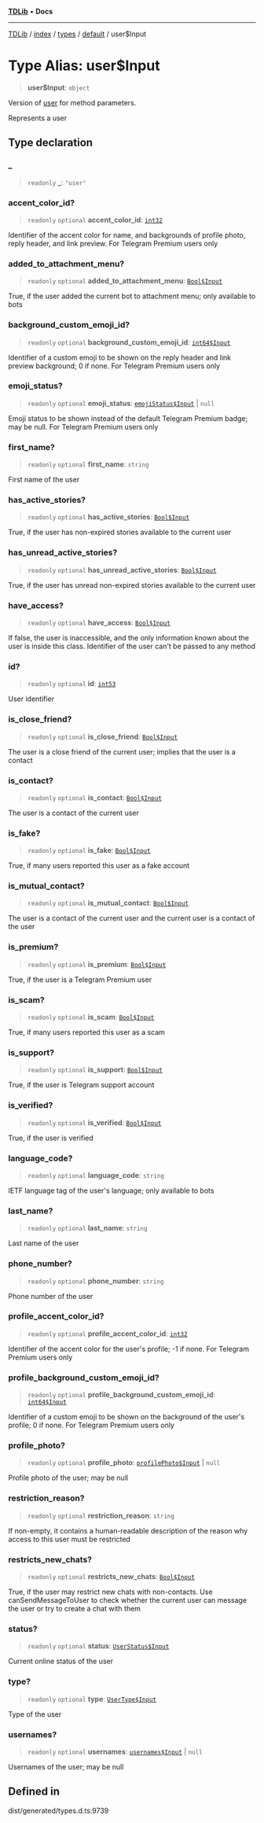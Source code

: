 [**TDLib**](../../../../../../README.md) • **Docs**

***

[TDLib](../../../../../../modules.md) / [index](../../../../../README.md) / [types](../../../README.md) / [default](../README.md) / user$Input

# Type Alias: user$Input

> **user$Input**: `object`

Version of [user](user.md) for method parameters.

Represents a user

## Type declaration

### \_

> `readonly` **\_**: `"user"`

### accent\_color\_id?

> `readonly` `optional` **accent\_color\_id**: [`int32`](int32.md)

Identifier of the accent color for name, and backgrounds of profile photo, reply header, and link preview. For Telegram Premium users only

### added\_to\_attachment\_menu?

> `readonly` `optional` **added\_to\_attachment\_menu**: [`Bool$Input`](Bool$Input.md)

True, if the user added the current bot to attachment menu; only available to bots

### background\_custom\_emoji\_id?

> `readonly` `optional` **background\_custom\_emoji\_id**: [`int64$Input`](int64$Input.md)

Identifier of a custom emoji to be shown on the reply header and link preview background; 0 if none. For Telegram Premium users only

### emoji\_status?

> `readonly` `optional` **emoji\_status**: [`emojiStatus$Input`](emojiStatus$Input.md) \| `null`

Emoji status to be shown instead of the default Telegram Premium badge; may be null. For Telegram Premium users only

### first\_name?

> `readonly` `optional` **first\_name**: `string`

First name of the user

### has\_active\_stories?

> `readonly` `optional` **has\_active\_stories**: [`Bool$Input`](Bool$Input.md)

True, if the user has non-expired stories available to the current user

### has\_unread\_active\_stories?

> `readonly` `optional` **has\_unread\_active\_stories**: [`Bool$Input`](Bool$Input.md)

True, if the user has unread non-expired stories available to the current user

### have\_access?

> `readonly` `optional` **have\_access**: [`Bool$Input`](Bool$Input.md)

If false, the user is inaccessible, and the only information known about the user is inside this class. Identifier of the user can't be passed to any method

### id?

> `readonly` `optional` **id**: [`int53`](int53.md)

User identifier

### is\_close\_friend?

> `readonly` `optional` **is\_close\_friend**: [`Bool$Input`](Bool$Input.md)

The user is a close friend of the current user; implies that the user is a contact

### is\_contact?

> `readonly` `optional` **is\_contact**: [`Bool$Input`](Bool$Input.md)

The user is a contact of the current user

### is\_fake?

> `readonly` `optional` **is\_fake**: [`Bool$Input`](Bool$Input.md)

True, if many users reported this user as a fake account

### is\_mutual\_contact?

> `readonly` `optional` **is\_mutual\_contact**: [`Bool$Input`](Bool$Input.md)

The user is a contact of the current user and the current user is a contact of the user

### is\_premium?

> `readonly` `optional` **is\_premium**: [`Bool$Input`](Bool$Input.md)

True, if the user is a Telegram Premium user

### is\_scam?

> `readonly` `optional` **is\_scam**: [`Bool$Input`](Bool$Input.md)

True, if many users reported this user as a scam

### is\_support?

> `readonly` `optional` **is\_support**: [`Bool$Input`](Bool$Input.md)

True, if the user is Telegram support account

### is\_verified?

> `readonly` `optional` **is\_verified**: [`Bool$Input`](Bool$Input.md)

True, if the user is verified

### language\_code?

> `readonly` `optional` **language\_code**: `string`

IETF language tag of the user's language; only available to bots

### last\_name?

> `readonly` `optional` **last\_name**: `string`

Last name of the user

### phone\_number?

> `readonly` `optional` **phone\_number**: `string`

Phone number of the user

### profile\_accent\_color\_id?

> `readonly` `optional` **profile\_accent\_color\_id**: [`int32`](int32.md)

Identifier of the accent color for the user's profile; -1 if none. For Telegram Premium users only

### profile\_background\_custom\_emoji\_id?

> `readonly` `optional` **profile\_background\_custom\_emoji\_id**: [`int64$Input`](int64$Input.md)

Identifier of a custom emoji to be shown on the background of the user's profile; 0 if none. For Telegram Premium users only

### profile\_photo?

> `readonly` `optional` **profile\_photo**: [`profilePhoto$Input`](profilePhoto$Input.md) \| `null`

Profile photo of the user; may be null

### restriction\_reason?

> `readonly` `optional` **restriction\_reason**: `string`

If non-empty, it contains a human-readable description of the reason why access to this user must be restricted

### restricts\_new\_chats?

> `readonly` `optional` **restricts\_new\_chats**: [`Bool$Input`](Bool$Input.md)

True, if the user may restrict new chats with non-contacts. Use canSendMessageToUser to check whether the current user can message the user or try to create a chat with them

### status?

> `readonly` `optional` **status**: [`UserStatus$Input`](UserStatus$Input.md)

Current online status of the user

### type?

> `readonly` `optional` **type**: [`UserType$Input`](UserType$Input.md)

Type of the user

### usernames?

> `readonly` `optional` **usernames**: [`usernames$Input`](usernames$Input.md) \| `null`

Usernames of the user; may be null

## Defined in

dist/generated/types.d.ts:9739
